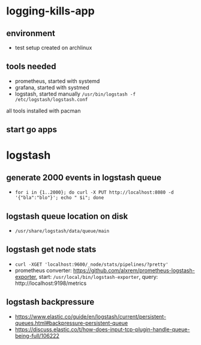 # logging-kills-app

## environment
* test setup created on archlinux

## tools needed
* prometheus, started with systemd
* grafana, started with systmed
* logstash, started manually `/usr/bin/logstash -f /etc/logstash/logstash.conf`

all tools installed with pacman

## start go apps

# logstash 

## generate 2000 events in logstash queue
* `for i in {1..2000}; do curl -X PUT http://localhost:8080 -d '{"bla":"blo"}'; echo " $i"; done`

## logstash queue location on disk
* `/usr/share/logstash/data/queue/main`

## logstash get node stats
* `curl -XGET 'localhost:9600/_node/stats/pipelines/?pretty'`
* prometheus converter: https://github.com/alxrem/prometheus-logstash-exporter, start: `/usr/local/bin/logstash-exporter`, query: http://localhost:9198/metrics

## logstash backpressure
* https://www.elastic.co/guide/en/logstash/current/persistent-queues.html#backpressure-persistent-queue
* https://discuss.elastic.co/t/how-does-input-tcp-plugin-handle-queue-being-full/106222
